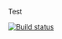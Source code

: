 Test

[![Build status](https://dev.azure.com/wsb8/WSB/_apis/build/status/WSB-CI)](https://dev.azure.com/wsb8/WSB/_build/latest?definitionId=1)